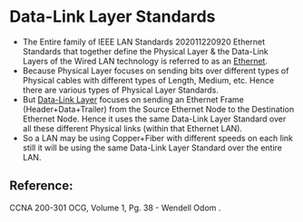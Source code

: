 # Data-Link Layer Standards

* The Entire family of IEEE LAN Standards 202011220920 Ethernet Standards that together define the Physical Layer & the Data-Link Layers of the Wired LAN technology is referred to as an [Ethernet](untitled-20.md).
* Because Physical Layer focuses on sending bits over different types of Physical cables with different types of Length, Medium, etc. Hence there are various types of Physical Layer Standards.
* But [Data-Link Layer](untitled-18.md) focuses on sending an Ethernet Frame \(Header+Data+Trailer\) from the Source Ethernet Node to the Destination Ethernet Node. Hence it uses the same Data-Link Layer Standard over all these different Physical links \(within that Ethernet LAN\).
* So a LAN may be using Copper+Fiber with different speeds on each link still it will be using the same Data-Link Layer Standard over the entire LAN.

## Reference:

CCNA 200-301 OCG, Volume 1, Pg. 38 - Wendell Odom .

